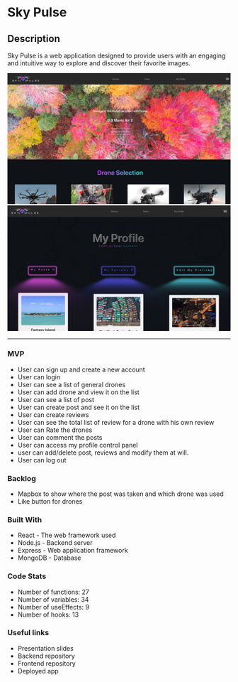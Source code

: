 # Sky Pulse

## Description

Sky Pulse is a web application designed to provide users with an engaging and intuitive way to explore and discover their favorite images.

![Sky Pulse Landing Page](/src/assets/Sky-pulse%20landing.png)
![Sky Pulse My Profile Page](/src/assets/Sky-pulse%20my%20profile.png)

---

### MVP
- User can sign up and create a new account
- User can login
- User can see a list of general drones
- User can add drone and view it on the list
- User can see a list of post
- User can create post and see it on the list
- User can create reviews
- User can see the total list of review for a drone with his own review
- User can Rate the drones
- User can comment the posts
- User can access my profile control panel
- user can add/delete post, reviews and modify them at will.
- User can log out
### Backlog
- Mapbox to show where the post was taken and which drone was used
- Like button for drones
### Built With
- React - The web framework used
- Node.js - Backend server
- Express - Web application framework
- MongoDB - Database
### Code Stats
- Number of functions: 27
- Number of variables: 34
- Number of useEffects: 9
- Number of hooks: 13
### Useful links
- Presentation slides
- Backend repository
- Frontend repository
- Deployed app
